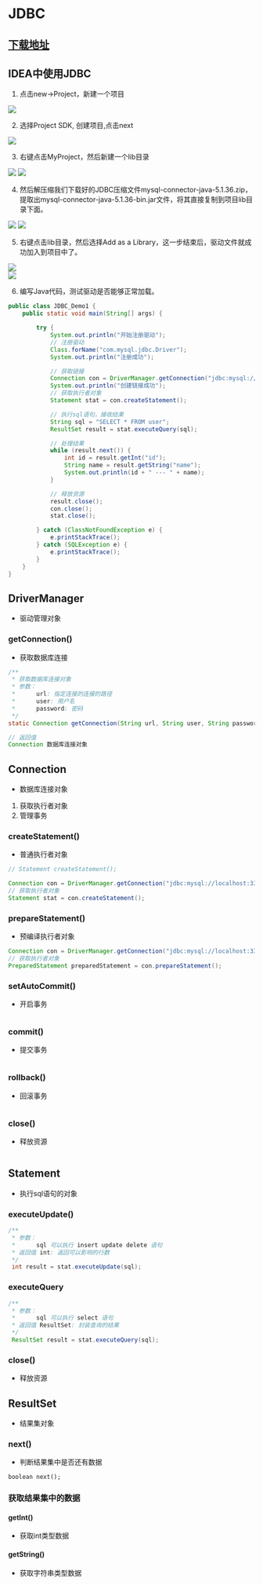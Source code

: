 # JDBC

## [下载地址](https://repo1.maven.org/maven2/mysql/mysql-connector-java/)

## IDEA中使用JDBC
1. 点击new->Project，新建一个项目

<img src="/images/jdbc1.png"/>

2. 选择Project SDK, 创建项目,点击next

<img src="/images/jdbc2.png"/>

3. 右键点击MyProject，然后新建一个lib目录

<img src="/images/jdbc3.png"/>

<img src="/images/jdbc4.png"/>

4. 然后解压缩我们下载好的JDBC压缩文件mysql-connector-java-5.1.36.zip，提取出mysql-connector-java-5.1.36-bin.jar文件，将其直接复制到项目lib目录下面。

<img src="/images/jdbc8.png"/>
<img src="/images/jdbc5.png"/>

5. 右键点击lib目录，然后选择Add as a Library，这一步结束后，驱动文件就成功加入到项目中了。

<img src="/images/jdbc6.png"/>
<br />
<img src="/images/jdbc7.png"/>

6. 编写Java代码，测试驱动是否能够正常加载。
```java
public class JDBC_Demo1 {
    public static void main(String[] args) {

        try {
            System.out.println("开始注册驱动");
            // 注册驱动
            Class.forName("com.mysql.jdbc.Driver");
            System.out.println("注册成功");

            // 获取链接
            Connection con = DriverManager.getConnection("jdbc:mysql://localhost:3306/db1", "root", "123456");
            System.out.println("创建链接成功");
            // 获取执行者对象
            Statement stat = con.createStatement();

            // 执行sql语句，接收结果
            String sql = "SELECT * FROM user";
            ResultSet result = stat.executeQuery(sql);

            // 处理结果
            while (result.next()) {
                int id = result.getInt("id");
                String name = result.getString("name");
                System.out.println(id + " --- " + name);
            }

            // 释放资源
            result.close();
            con.close();
            stat.close();

        } catch (ClassNotFoundException e) {
            e.printStackTrace();
        } catch (SQLException e) {
            e.printStackTrace();
        }
    }
}
```

## DriverManager
- 驱动管理对象

### getConnection()
- 获取数据库连接
```java
/**
 * 获取数据库连接对象
 * 参数：
 *      url: 指定连接的连接的路径
 *      user: 用户名
 *      password: 密码
 */
static Connection getConnection(String url, String user, String password);

// 返回值
Connection 数据库连接对象
```

## Connection
- 数据库连接对象
1. 获取执行者对象
2. 管理事务

### createStatement()
- 普通执行者对象
```java
// Statement createStatement();

Connection con = DriverManager.getConnection("jdbc:mysql://localhost:3306/db1", "root", "123456");
// 获取执行者对象
Statement stat = con.createStatement();
```

### prepareStatement()
- 预编译执行者对象
```java
Connection con = DriverManager.getConnection("jdbc:mysql://localhost:3306/db1", "root", "123456");
// 获取执行者对象
PreparedStatement preparedStatement = con.prepareStatement();
```

### setAutoCommit()
- 开启事务
```java

```

### commit()
- 提交事务
```java

```

### rollback()
- 回滚事务
```

```

### close()
- 释放资源
```java

```

## Statement
- 执行sql语句的对象

### executeUpdate()
```java
/**
 * 参数：
 *      sql 可以执行 insert update delete 语句
 * 返回值 int: 返回可以影响的行数
 */
 int result = stat.executeUpdate(sql);
```

### executeQuery
```java
/**
 * 参数：
 *      sql 可以执行 select 语句
 * 返回值 ResultSet: 封装查询的结果
 */
 ResultSet result = stat.executeQuery(sql);
```

### close()
- 释放资源


## ResultSet
- 结果集对象

### next()
- 判断结果集中是否还有数据
```
boolean next();
```

### 获取结果集中的数据

#### getInt()
- 获取int类型数据

#### getString()
- 获取字符串类型数据












